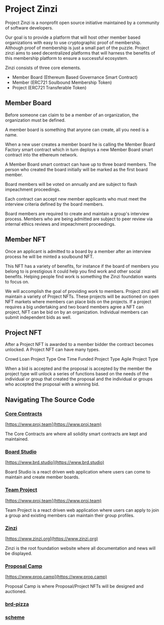 # Project Zinzi

Project Zinzi is a nonprofit open source initiative maintained by a community of software developers. 

Our goal is to provide a platform that will host other member based organizations with easy to use cryptographic proof of membership. Although proof of membership is just a small part of the puzzle. Project zinzi aims to seed decentralized platforms that will harness the benefits of this membership platform to ensure a successful ecosystem. 

Zinzi consists of three core elements.
- Member Board (Ethereum Based Governance  Smart Contract)
- Member (ERC721 Soulbound Membership Token)
- Project (ERC721 Transferable Token)

## Member Board

Before someone can claim to be a member of an organization, the organization must be defined. 

A member board is something that anyone can create, all you need is a name.

When a new user creates a member board he is calling the Member Board Factory smart contract which in turn deploys a new Member Board smart contract into the ethereum network.

A Member Board smart contract can have up to three board members.  The person who created the board initially will be marked as the first board member.

Board members will be voted on annually and are subject to flash impeachment proceedings. 

Each contract can accept new member applicants who must meet the interview criteria defined by the board members. 

Board members are required to create and maintain a group's interview process. Members who are being admitted are subject to peer review via internal ethics reviews and impeachment proceedings. 


## Member NFT

Once an applicant is admitted to a board by a member after an interview process he will be minted a soulbound NFT. 

This NFT has a variety of benefits, for instance if the board of members you belong to is prestigious it could help you find work and other social benefits. Helping people find work is something the Zinzi foundation wants to focus on.

We will accomplish the goal of providing work to members. Project zinzi will maintain a variety of Project NFTs. These projects will be auctioned on open NFT markets where members can place bids on the projects. If a project requires a big undertaking and two board members agree a NFT can project, NFT can be bid on by an organization. Individual members can submit independent bids as well.

## Project NFT

After a Project NFT is awarded to a member bidder the contract becomes unlocked. A Project NFT can have many types. 

Crowd Loan Project Type
One Time Funded Project Type
Agile Project Type

When a bid is accepted and the proposal is accepted by the member the project type will unlock a series of functions  based on the needs of the individual or group that created the proposal and the individual or groups who accepted the proposal with a winning bid. 


## Navigating The Source Code

### [Core Contracts](https://github.com/zinzi-org/proj-team)

[https://www.proj.team](https://www.proj.team)

The Core Contracts are where all solidity smart contracts are kept and maintained.

### [Board Studio](https://github.com/zinzi-org/brd-studio)

[https://www.brd.studio](https://www.brd.studio)

Board Studio is a react driven web application where users can come to maintain and create member boards.

### [Team Project](https://github.com/zinzi-org/proj-team)

[https://www.proj.team](https://www.proj.team)

Team Project is a react driven web application where users can apply to join a group and existing members can maintain their group profiles.

### [Zinzi](https://github.com/zinzi-org/zinzi)

[https://www.zinzi.org](https://www.zinzi.org)


Zinzi is the root foundation website where all documentation and news will be displayed.

### [Proposal Camp](https://github.com/zinzi-org/prop-camp)

[https://www.prop.camp](https://www.prop.camp)

Proposal Camp is where Proposal/Project NFTs will be designed and auctioned.

### [brd-pizza](https://github.com/zinzi-org/brd-pizza)

### [scheme](https://github.com/zinzi-org/scheme)












